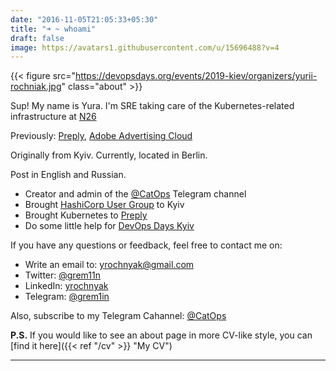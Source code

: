 ```yaml
---
date: "2016-11-05T21:05:33+05:30"
title: "➜ ~ whoami"
draft: false
image: https://avatars1.githubusercontent.com/u/15696488?v=4
---
```


{{< figure src="https://devopsdays.org/events/2019-kiev/organizers/yurii-rochniak.jpg" class="about" >}}

Sup! My name is Yura. I'm SRE taking care of the Kubernetes-related infrastructure at [N26](https://n26.com)

Previously: [Preply](https://preply.com/), [Adobe Advertising Cloud](https://advertising.adobe.com/)

Originally from Kyiv. Currently, located in Berlin.

Post in English and Russian.

* Creator and admin of the [@CatOps](https://t.me/catops) Telegram channel
* Brought [HashiCorp User Group](https://www.meetup.com/Kyiv-HashiCorp-User-Group/) to Kyiv
* Brought Kubernetes to [Preply](https://preply.com/)
* Do some little help for [DevOps Days Kyiv](https://devopsdays.com.ua/)

If you have any questions or feedback, feel free to contact me on:

* Write an email to: yrochnyak@gmail.com
* Twitter: [@grem11n](https://twitter.com/grem11n)
* LinkedIn: [yrochnyak](https://www.linkedin.com/in/yrochnyak/)
* Telegram: [@grem1in](https://t.me/grem1in)

Also, subscribe to my Telegram Cahannel: [@CatOps](https://t.me/catops)

**P.S.** If you would like to see an about page in more CV-like style, you can [find it here]({{< ref "/cv" >}} "My CV")

---
